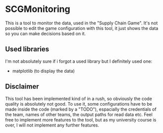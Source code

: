 # SCGMonitoring
This is a tool to monitor the data, used in the "Supply Chain Game".
It's not possible to edit the game configuration with this tool, it just shows the data so you can make decisions based on it.

## Used libraries
I'm not absolutely sure if i forgot a used library but I definitely used one:

- matplotlib (to display the data)

## Disclaimer
This tool has been implemented kind of in a rush, so obviously the code quality is absolutely not good.
To use it, some configurations have to be made inside the code (marked by a "TODO"), espacially the credentials of the team, names of other teams, the output paths for read data etc.
Feel free to implement more features to the tool, but as my university course is over, I will not implement any further features.
